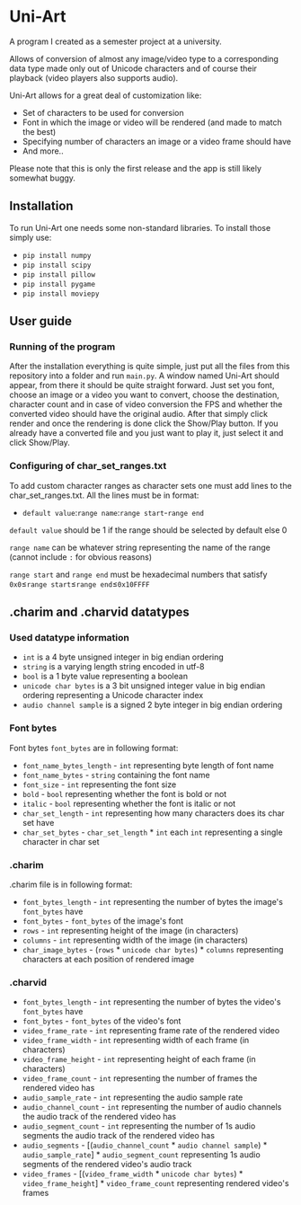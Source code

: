 # Uni-Art

A program I created as a semester project at a university.

Allows of conversion of almost any image/video type to a corresponding data type made only out of Unicode characters and of course their playback (video players also supports audio).

Uni-Art allows for a great deal of customization like:

- Set of characters to be used for conversion
- Font in which the image or video will be rendered (and made to match the best)
- Specifying number of characters an image or a video frame should have
- And more..

Please note that this is only the first release and the app is still likely somewhat buggy.

## Installation

To run Uni-Art one needs some non-standard libraries. To install those simply use:
- `pip install numpy`
- `pip install scipy`
- `pip install pillow`
- `pip install pygame`
- `pip install moviepy`

## User guide

### Running of the program
After the installation everything is quite simple, just put all the files from this repository into a folder and run `main.py`.
A window named Uni-Art should appear, from there it should be quite straight forward. Just set you font, choose an image or a video you want to convert,
choose the destination, character count and in case of video conversion the FPS and whether the converted video should have the original audio. After that simply click render and once the rendering is done click the Show/Play button. If you already have a converted file and you just want to play it, just select it and click Show/Play.

### Configuring of char_set_ranges.txt
To add custom character ranges as character sets one must add lines to the char_set_ranges.txt. All the lines must be in format:

- `default value`:`range name`:`range start`-`range end`

`default value` should be 1 if the range should be selected by default else 0

`range name` can be whatever string representing the name of the range (cannot include `:` for obvious reasons)

`range start` and `range end` must be hexadecimal numbers that satisfy `0x0`≤`range start`≤`range end`≤`0x10FFFF`

## .charim and .charvid datatypes

### Used datatype information
- `int` is a 4 byte unsigned integer in big endian ordering
- `string` is a varying length string encoded in utf-8
- `bool` is a 1 byte value representing a boolean
- `unicode char bytes` is a 3 bit unsigned integer value in big endian ordering representing a Unicode character index
- `audio channel sample` is a signed 2 byte integer in big endian ordering

### Font bytes
Font bytes `font_bytes` are in following format:
- `font_name_bytes_length` - `int` representing byte length of font name
- `font_name_bytes` - `string` containing the font name
- `font_size` - `int` representing the font size
- `bold` - `bool` representing whether the font is bold or not
- `italic` - `bool` representing whether the font is italic or not
- `char_set_length` - `int` representing how many characters does its char set have
- `char_set_bytes` - `char_set_length` * `int` each `int` representing a single character in char set

### .charim
.charim file is in following format:
- `font_bytes_length` - `int` representing the number of bytes the image's `font_bytes` have
- `font_bytes` - `font_bytes` of the image's font
- `rows` - `int` representing height of the image (in characters)
- `columns` - `int` representing width of the image (in characters)
- `char_image_bytes` - (`rows` * `unicode char bytes`) * `columns` representing characters at each position of rendered image

### .charvid
- `font_bytes_length` - `int` representing the number of bytes the video's `font_bytes` have
- `font_bytes` - `font_bytes` of the video's font
- `video_frame_rate` - `int` representing frame rate of the rendered video
- `video_frame_width` - `int` representing width of each frame (in characters)
- `video_frame_height` - `int` representing height of each frame (in characters)
- `video_frame_count` - `int` representing the number of frames the rendered video has
- `audio_sample_rate` - `int` representing the audio sample rate
- `audio_channel_count` - `int` representing the number of audio channels the audio track of the rendered video has
- `audio_segment_count` - `int` representing the number of 1s audio segments the audio track of the rendered video has
- `audio_segments` - [(`audio_channel_count` * `audio channel sample`) * `audio_sample_rate`] * `audio_segment_count` representing 1s audio segments of the rendered video's audio track
- `video_frames` - [(`video_frame_width` * `unicode char bytes`) * `video_frame_height`] * `video_frame_count` representing rendered video's frames
  
